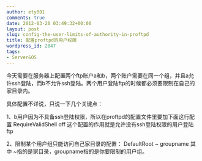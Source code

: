 ```yaml
---
author: ety001
comments: true
date: 2012-03-20 03:49:32+00:00
layout: post
slug: config-the-user-limits-of-authority-in-proftpd
title: 配置proftpd的用户权限
wordpress_id: 2047
tags:
- Server&OS
---
```


今天需要在服务器上配置两个ftp账户a和b，两个账户需要在同一个组，并且a允许ssh登陆，而b不允许ssh登陆。两个用户登陆ftp的时候都必须要限制在自己的家目录内。

具体配置不详说，只说一下几个关键点：

1、b用户因为不具备ssh登陆权限，所以在proftpd的配置文件里要加下面这行配置
RequireValidShell               off
这个配置的作用就是允许没有ssh登陆权限的用户登陆ftp

2、限制某个用户组只能访问自己家目录的配置：
DefaultRoot    ~ groupname
其中 ~指的是家目录，groupname指的是你要限制的用户组。
